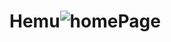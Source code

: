 # Hemu![homePage](https://user-images.githubusercontent.com/68142955/185738518-051ef67d-128c-46eb-9cfb-d5f3ded820d1.png=250x250)
